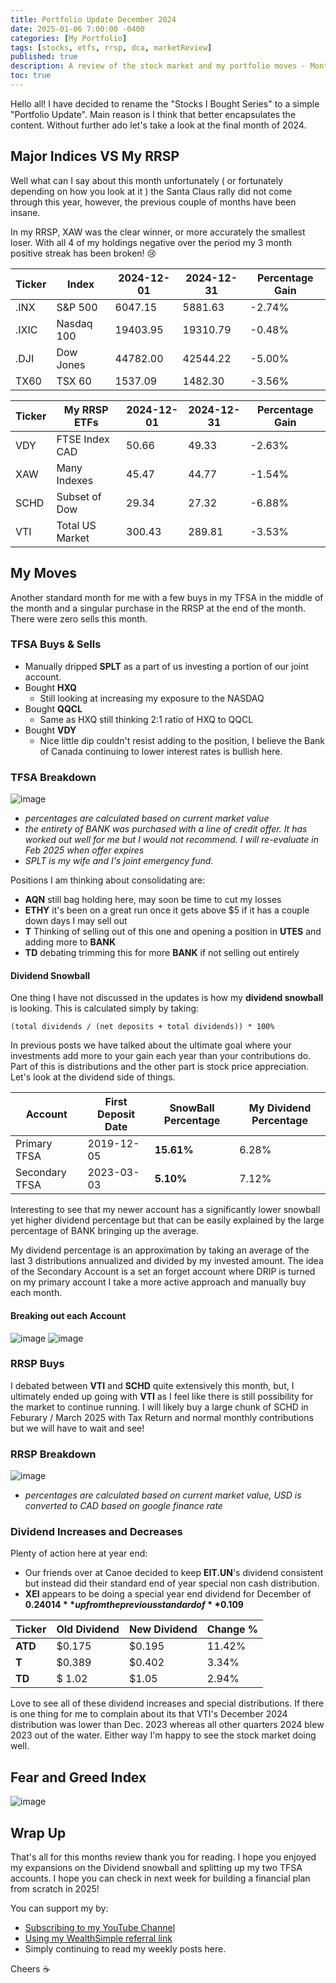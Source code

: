 ```yaml
---
title: Portfolio Update December 2024
date: 2025-01-06 7:00:00 -0400
categories: [My Portfolio]
tags: [stocks, etfs, rrsp, dca, marketReview]
published: true
description: A review of the stock market and my portfolio moves - Month 4
toc: true
---
```


Hello all! I have decided to rename the "Stocks I Bought Series" to a simple "Portfolio Update". Main reason is I think that better encapsulates the content. Without further ado let's take a look at the final month of 2024.

## Major Indices VS My RRSP
Well what can I say about this month unfortunately ( or fortunately depending on how you look at it ) the Santa Claus rally did not come through this year, however, the previous couple of months have been insane.

In my RRSP, XAW was the clear winner, or more accurately the smallest loser. With all 4 of my holdings negative over the period my 3 month positive streak has been broken! 😢

  | **Ticker** | **Index**  | **2024-12-01** | **2024-12-31** | **Percentage Gain** |
  | ---------- | ---------- | -------------- | -------------- | ------------------- |
  | .INX       | S&P 500    | 6047.15        | 5881.63        | -2.74%              |
  | .IXIC      | Nasdaq 100 | 19403.95       | 19310.79       | -0.48%              |
  | .DJI       | Dow Jones  | 44782.00       | 42544.22       | -5.00%              |
  | TX60       | TSX 60     | 1537.09        | 1482.30        | -3.56%              |

  | **Ticker** | **My RRSP ETFs** | **2024-12-01** | **2024-12-31** | **Percentage Gain** |
  | ---------- | ---------------- | -------------- | -------------- | ------------------- |
  | VDY        | FTSE Index CAD   | 50.66          | 49.33          | -2.63%              |
  | XAW        | Many Indexes     | 45.47          | 44.77          | -1.54%              |
  | SCHD       | Subset of Dow    | 29.34          | 27.32          | -6.88%              |
  | VTI        | Total US Market  | 300.43         | 289.81         | -3.53%              |

## My Moves
Another standard month for me with a few buys in my TFSA in the middle of the month and a singular purchase in the RRSP at the end of the month. There were zero sells this month.

### TFSA Buys & Sells
  - Manually dripped **SPLT** as a part of us investing a portion of our joint account.
  - Bought **HXQ**
    - Still looking at increasing my exposure to the NASDAQ
  - Bought **QQCL**
    - Same as HXQ still thinking 2:1 ratio of HXQ to QQCL
  - Bought **VDY**
    - Nice little dip couldn't resist adding to the position, I believe the Bank of Canada continuing to lower interest rates is bullish here.


### TFSA Breakdown
![image](/assets/2025/2025-01-06-tfsa.PNG)
- *percentages are calculated based on current market value*
- *the entirety of BANK was purchased with a line of credit offer. It has worked out well for me but I would not recommend. I will re-evaluate in Feb 2025 when offer expires*
- *SPLT is my wife and I's joint emergency fund.*

Positions I am thinking about consolidating are:
  - **AQN** still bag holding here, may soon be time to cut my losses
  - **ETHY** it's been on a great run once it gets above $5 if it has a couple down days I may sell out
  - **T** Thinking of selling out of this one and opening a position in **UTES** and adding more to **BANK**
  - **TD** debating trimming this for more **BANK** if not selling out entirely

#### Dividend Snowball
One thing I have not discussed in the updates is how my **dividend snowball** is looking. This is calculated simply by taking:
```
(total dividends / (net deposits + total dividends)) * 100%
```
In previous posts we have talked about the ultimate goal where your investments add more to your gain each year than your contributions do. Part of this is distributions and the other part is stock price appreciation. Let's look at the dividend side of things.

| Account        | First Deposit Date | **SnowBall Percentage** | My Dividend Percentage |
| -------------- | ------------------ | ----------------------- | ---------------------- |
| Primary TFSA   | 2019-12-05         | **15.61%**              | 6.28%                  |
| Secondary TFSA | 2023-03-03         | **5.10%**               | 7.12%                  |

Interesting to see that my newer account has a significantly lower snowball yet higher dividend percentage but that can be easily explained by the large percentage of BANK bringing up the average. 

My dividend percentage is an approximation by taking an average of the last 3 distributions annualized and divided by my invested amount. The idea of the Secondary Account is a set an forget account where DRIP is turned on my primary account I take a more active approach and manually buy each month.

#### Breaking out each Account
![image](/assets/2025/2025-01-06-primary-tfsa.PNG)
![image](/assets/2025/2025-01-06-secondary-tfsa.PNG)

### RRSP Buys

I debated between **VTI** and **SCHD** quite extensively this month, but, I ultimately ended up going with **VTI** as I feel like there is still possibility for the market to continue running. I will likely buy a large chunk of SCHD in Feburary / March 2025 with Tax Return and normal monthly contributions but we will have to wait and see! 

### RRSP Breakdown
![image](/assets/2025/2025-01-06-rrsp.PNG)
- *percentages are calculated based on current market value, USD is converted to CAD based on google finance rate*

### Dividend Increases and Decreases
Plenty of action here at year end:
- Our friends over at Canoe decided to keep **EIT.UN**'s dividend consistent but instead did their standard end of year special non cash distribution.
- **XEI** appears to be doing a special year end dividend for December of **$0.24014** up from the previous standard of **$0.109**

| Ticker  | Old Dividend | New Dividend | Change % |
| ------- | ------------ | ------------ | -------- |
| **ATD** | $0.175       | $0.195       | 11.42%   |
| **T**   | $0.389       | $0.402       | 3.34%    |
| **TD**  | $	1.02       | $1.05        | 2.94%    |

Love to see all of these dividend increases and special distributions. If there is one thing for me to complain about its that VTI's December 2024 distribution was lower than Dec. 2023 whereas all other quarters 2024 blew 2023 out of the water. Either way I'm happy to see the stock market doing well.

## Fear and Greed Index
![image](/assets/2025/2025-01-06-fear-and-greed.PNG)

## Wrap Up

That's all for this months review thank you for reading. I hope you enjoyed my expansions on the Dividend snowball and splitting up my two TFSA accounts. I hope you can check in next week for building a financial plan from scratch in 2025!

You can support my by:
- [Subscribing to my YouTube Channel](https://www.youtube.com/@FinancialFreedomAnOdyssey?sub_confirmation=1)
- [Using my WealthSimple referral link](https://my.wealthsimple.com/app/public/trade-referral-signup?code=VUGTXQ)
- Simply continuing to read my weekly posts here.

Cheers ☕